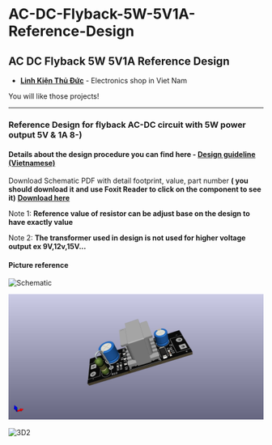 # AC-DC-Flyback-5W-5V1A-Reference-Design
AC DC Flyback 5W 5V1A Reference Design
---

- __[Linh Kiện Thủ Đức](https://linhkienthuduc.com/)__ - Electronics shop in Viet Nam

You will like those projects!

---

### Reference Design for flyback AC-DC circuit with 5W power output 5V & 1A 8-)
#### Details about the design procedure you can find here - __[Design guideline (Vietnamese)](https://linhkienthuduc.com/huong-dan-tinh-toan-thiet-ke-mach-nguon-xung-flyback-ac-dc-5w-5v-1a-cho-cac-ung-dung-cong-suat-thap)__

Download Schematic PDF with detail footprint, value, part number **( you should download it and use Foxit Reader to click on the component to see it)**
__[Download here](https://github.com/TDLOGY/AC-DC-Flyback-5W-5V1A-Reference-Design/blob/main/5V2A_PS_EE1310_Schematic.pdf)__

Note 1: **Reference value of resistor can be adjust base on the design to have exactly value**

Note 2: **The transformer used in design is not used for higher voltage output ex 9V,12v,15V...**

#### Picture reference

![Schematic](https://github.com/TDLOGY/HW_AC-DC-Flyback-5W-5V1A-Reference-Design/blob/main/5V1A_PS_EE13.png)

![3D1](https://github.com/TDLOGY/AC-DC-Flyback-5W-5V1A-Reference-Design/blob/main/5V2A_PS_EE1310.png)

![3D2](https://github.com/TDLOGY/HW_AC-DC-Flyback-5W-5V1A-Reference-Design/blob/main/5V2A_PS_EE1310_2.png)

